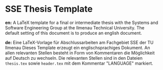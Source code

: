 # SSE Thesis Template

**en:**
A LaTeX template for a final or intermediate thesis with the Systems and Software Engineering Group at the Ilmenau Technical University.
The default setting of this document is to produce an english document.



**de:** Eine LaTeX-Vorlage für Abschlussarbeiten am Fachgebiet SSE der TU Ilmenau
Dieses Template erzeugt ein englischsprachiges Dokument. An allen relevanten Stellen besteht in Form von Kommentaren die Möglichkeit auf Deutsch zu wechseln. Die relevanten Stellen sind in den Dateien `thesis.tex` sowie `header.tex` mit dem Kommentar "LANGUAGE" markiert.

